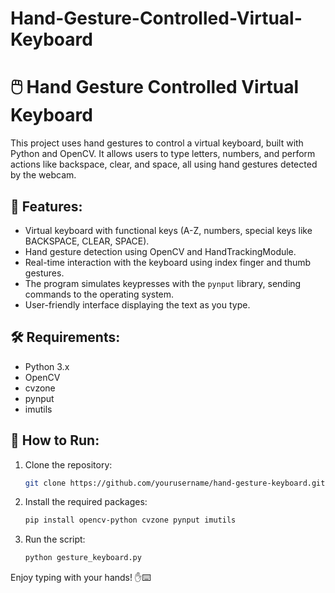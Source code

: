 # Hand-Gesture-Controlled-Virtual-Keyboard
# 🖱️ Hand Gesture Controlled Virtual Keyboard

This project uses hand gestures to control a virtual keyboard, built with Python and OpenCV. It allows users to type letters, numbers, and perform actions like backspace, clear, and space, all using hand gestures detected by the webcam.

## 🚀 Features:
- Virtual keyboard with functional keys (A-Z, numbers, special keys like BACKSPACE, CLEAR, SPACE).
- Hand gesture detection using OpenCV and HandTrackingModule.
- Real-time interaction with the keyboard using index finger and thumb gestures.
- The program simulates keypresses with the `pynput` library, sending commands to the operating system.
- User-friendly interface displaying the text as you type.

## 🛠️ Requirements:
- Python 3.x
- OpenCV
- cvzone
- pynput
- imutils

## 🚀 How to Run:
1. Clone the repository:
    ```bash
    git clone https://github.com/yourusername/hand-gesture-keyboard.git
    ```

2. Install the required packages:
    ```bash
    pip install opencv-python cvzone pynput imutils
    ```

3. Run the script:
    ```bash
    python gesture_keyboard.py
    ```

Enjoy typing with your hands! ✋⌨️
